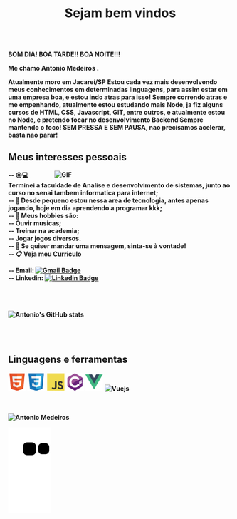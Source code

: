 <h1 align="center"> Sejam bem vindos </h1>
<br />
         </a><br />
         <p align="left">
<b> BOM DIA! BOA TARDE!! BOA NOITE!!!
  </a><br />
  <p align="left">
    Me chamo <b> Antonio Medeiros </b>.
    </p>
    <p align="left">
  Atualmente moro em Jacareí/SP
  Estou cada vez mais desenvolvendo meus conhecimentos em determinadas linguagens, para assim estar em uma empresa boa, e estou indo atras para isso! Sempre correndo atras e me empenhando, atualmente estou estudando mais Node, ja fiz alguns cursos de HTML, CSS, Javascript, GIT, entre outros, e atualmente estou no Node, e pretendo focar no desenvolvimento Backend
Sempre mantendo o foco! SEM PRESSA E SEM PAUSA, nao precisamos acelerar, basta nao parar!
  </p>
  
## Meus interesses pessoais

<img align="right" alt="GIF" src="https://octocat-generator-assets.githubusercontent.com/my-octocat-1625099472777.png" width="400px" />
--  😛💻 Terminei a faculdade de Analise e desenvolvimento de sistemas, junto ao curso no senai tambem informatica para internet;<br>
--  👜 Desde pequeno estou nessa area de tecnologia, antes apenas jogando, hoje em dia aprendendo a programar kkk;<br>
--  👾 Meus hobbies são:<br>
   --  Ouvir musicas;<br>
   --  Treinar na academia;<br>
   --  Jogar jogos diversos.<br>
--  💬 Se quiser mandar uma mensagem, sinta-se à vontade!<br>
--  📋 Veja meu <a href="https://drive.google.com/file/d/1azVO8-rQrVCiSzsmgFIJ3PigbShBikNN/view?usp=sharing" target="_blank"> Curriculo</a><br>


--  Email:   [![Gmail Badge](https://img.shields.io/badge/-Email-6633cc?style=flat-square&logo=Gmail&logoColor=white&link=mailto:tony-ms@hotmail.com)](tony-ms@hotmail.com) <br>
--  Linkedin:    [![Linkedin Badge](https://img.shields.io/badge/-LinkedIn-6633cc?style=flat-square&logo=Linkedin&logoColor=white&link=https:https://www.linkedin.com/in/antoniomdsantoss/)](https://www.linkedin.com/in/antoniomdsantoss/) 
<br>
<br>
<br>
<br>
    
![Antonio's GitHub stats](https://github-readme-stats.vercel.app/api?username=AntonioMDSantos&theme=dark&show_icons=true)
<br>
<br>
<br>
<br>

## Linguagens e ferramentas 
<p align="left">
  <img src="https://raw.githubusercontent.com/devicons/devicon/9f4f5cdb393299a81125eb5127929ea7bfe42889/icons/html5/html5-original.svg" alt="HTML5" width="40" height="40"/>
  <img src="https://raw.githubusercontent.com/devicons/devicon/9f4f5cdb393299a81125eb5127929ea7bfe42889/icons/css3/css3-original.svg" alt="CSS3" width="40" height="40"/>
  <img src="https://raw.githubusercontent.com/devicons/devicon/9f4f5cdb393299a81125eb5127929ea7bfe42889/icons/javascript/javascript-original.svg" alt="JS" width="40" height="40"/>
  <img src="https://raw.githubusercontent.com/devicons/devicon/9f4f5cdb393299a81125eb5127929ea7bfe42889/icons/csharp/csharp-original.svg" alt="C#" width="40" height="40"/>
  <img src="https://raw.githubusercontent.com/devicons/devicon/9f4f5cdb393299a81125eb5127929ea7bfe42889/icons/vuejs/vuejs-original.svg" alt="Vuejs" width="40" height="40"/>
  <img src="https://raw.githubusercontent.com/jmnote/z-icons/master/svg/java.svg" alt="Vuejs" width="40" height="40"/>
  <br>
  <br>
  <br>
  <p align="left"> <img src="https://komarev.com/ghpvc/?username=AntonioMDSantos" alt="Antonio Medeiros" /> </p>
  
  
  ![Snake animation](https://github.com/AntonioMDSantos/AntonioMDSantos/blob/output/github-contribution-grid-snake.svg)
